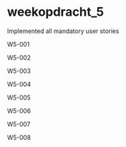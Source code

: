 # weekopdracht_5



Implemented all mandatory user stories 

W5-001

W5-002

W5-003

W5-004

W5-005

W5-006

W5-007

W5-008
